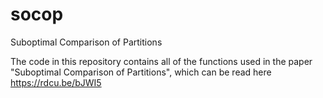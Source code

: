 # socop
Suboptimal Comparison of Partitions

The code in this repository contains all of the functions used
in the paper "Suboptimal Comparison of Partitions", which can be read here https://rdcu.be/bJWI5
